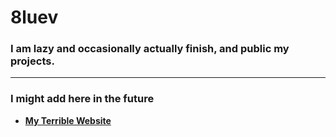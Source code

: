 # 8luev

### I am lazy and occasionally actually finish, and public my projects.
---
### I might add here in the future
- [**My Terrible Website**](https://bluev.cyou)

